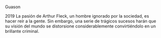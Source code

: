 Guason

2019
La pasión de Arthur Fleck, un hombre ignorado por la sociedad, es hacer reír a la gente. Sin embargo, una serie de trágicos sucesos harán que su visión del mundo se distorsione considerablemente convirtiéndolo en un brillante criminal.